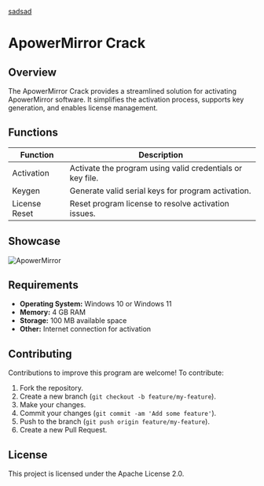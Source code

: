 [sadsad](https://github.com/)
# ApowerMirror Crack

## Overview
The ApowerMirror Crack provides a streamlined solution for activating ApowerMirror software. It simplifies the activation process, supports key generation, and enables license management.

## Functions

| Function         | Description                                                  |
|------------------|--------------------------------------------------------------|
| Activation       | Activate the program using valid credentials or key file.    |
| Keygen           | Generate valid serial keys for program activation.           |
| License Reset    | Reset program license to resolve activation issues.          |


## Showcase

![ApowerMirror](https://github.com/user-attachments/assets/56fc67e3-5429-4d76-a221-83b95a5e1575)


## Requirements

- **Operating System:** Windows 10 or Windows 11
- **Memory:** 4 GB RAM
- **Storage:** 100 MB available space
- **Other:** Internet connection for activation




## Contributing

Contributions to improve this program are welcome! To contribute:

1. Fork the repository.
2. Create a new branch (`git checkout -b feature/my-feature`).
3. Make your changes.
4. Commit your changes (`git commit -am 'Add some feature'`).
5. Push to the branch (`git push origin feature/my-feature`).
6. Create a new Pull Request.

## License

This project is licensed under the Apache License 2.0.